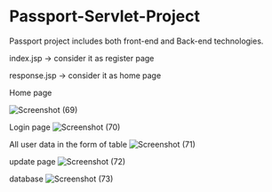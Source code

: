 # Passport-Servlet-Project
Passport project includes both front-end and Back-end technologies.


index.jsp -> consider it as register page 



response.jsp -> consider it as home page


Home page

![Screenshot (69)](https://github.com/Prabhakar045/Passport-Servlet-Project/assets/104162322/f9aba43c-da5a-407a-b964-b353301a93b1)

Login page
![Screenshot (70)](https://github.com/Prabhakar045/Passport-Servlet-Project/assets/104162322/f6adb6aa-eb10-49a0-b058-8a9bbb9b5c71)

All user data in the form of table
![Screenshot (71)](https://github.com/Prabhakar045/Passport-Servlet-Project/assets/104162322/0939c41a-28d7-4ace-8cee-a0d35ac77a59)

update page
![Screenshot (72)](https://github.com/Prabhakar045/Passport-Servlet-Project/assets/104162322/7349d227-e4ea-45fd-a7bd-0e4fd3282293)

database
![Screenshot (73)](https://github.com/Prabhakar045/Passport-Servlet-Project/assets/104162322/2955e76d-240d-4ee2-8493-f3cdce042b49)

